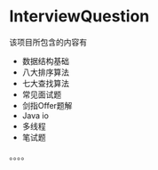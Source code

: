 # InterviewQuestion
该项目所包含的内容有
* 数据结构基础
* 八大排序算法
* 七大查找算法
* 常见面试题
* 剑指Offer题解
* Java io
* 多线程
* 笔试题

。。。。
